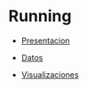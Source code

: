 <h1> Running </h1>
 
 * [Presentacion](https://docs.google.com/document/d/1V2B2PEFy_ZPg1cymknbsbYOD6t9rjJiI0d_VXFDttro/edit?usp=sharing)
  
 * [Datos](https://docs.google.com/spreadsheets/d/1kAzN0ELiDoLYCKADIXW_oILKkRl8x3hO/edit#gid=274803756)
 
  * [Visualizaciones](https://public.tableau.com/app/profile/francisco8740/viz/Running2020-21_16305244690990/MinutosxMesxEstacion)
 
 
 
